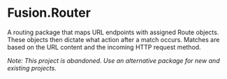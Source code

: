 # Fusion.Router

A routing package that maps URL endpoints with assigned Route objects.  These objects then dictate
what action after a match occurs.  Matches are based on the URL content and the incoming HTTP
request method.

_Note: This project is abandoned. Use an alternative package for new and existing projects._
